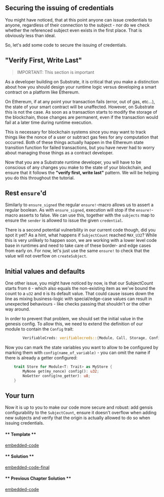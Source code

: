 ## Securing the issuing of credentials

You might have noticed, that at this point anyone can issue credentials to anyone, regardless of their connection to the subject - nor do we check whether the referenced subject even exists in the first place. That is obviously less than ideal.

So, let's add some code to secure the issuing of credentials.

## "Verify First, Write Last"

> IMPORTANT: This section is important

As a developer building on Substrate, it is critical that you make a distinction about how you should design your runtime logic versus developing a smart contract on a platform like Ethereum.

On Ethereum, if at any point your transaction fails (error, out of gas, etc...), the state of your smart contract will be unaffected. However, on Substrate this is not the case. As soon as a transaction starts to modify the storage of the blockchain, those changes are permanent, even if the transaction would fail at a later time during runtime execution.

This is necessary for blockchain systems since you may want to track things like the nonce of a user or subtract gas fees for any computation that occurred. Both of these things actually happen in the Ethereum state transition function for failed transactions, but you have never had to worry about managing those things as a contract developer.

Now that you are a Substrate runtime developer, you will have to be conscious of any changes you make to the state of your blockchain, and ensure that it follows the **"verify first, write last"** pattern. We will be helping you do this throughout the tutorial.


## Rest `ensure`'d

Similarly to `ensure_signed` the regular `ensure!`-macro allows us to assert a regular boolean. As with `ensure_signed`, execution will stop if the `ensure!`-macro asserts to false. We can use this, together with the `subjects` map to ensure the `sender` is allowed to issue the given `credential`. 

There is a second potential vulnerbility in our current code though, did you spot it yet? As a hint, what happens if `SubjectCount` reached `MAX_U32`? While this is very unlikely to happen soon, we are working with a lower level code base in runtimes and need to take care of these border- and edge cases from early on. For now, let's just use the same `ensure!` to check that the value will not overflow on `createSubject`.

## Initial values and defaults

One other issue, you might have noticed by now, is that our SubjectCount starts from `0` - which also equals the non-existing item as we've bound the count to a `u32` and `0` is its default value. That could cause issues down the line as mixing business-logic with special/edge-case values can result in unexpected behaviours - like checks passing that shouldn't or the other way around.

In order to prevent that problem, we should set the initial value in the genesis config. To allow this, we need to extend the definition of our module to contain the `Config` trait:

```rust
		VerifiableCreds: verifiablecreds::{Module, Call, Storage, Config<T>},
```

Now you can mark the state variables you want to allow to be configured by marking them with `config(name_of_variable)` - you can omit the name if there is already a getter configured:

```rust 
    trait Store for Module<T: Trait> as MyStore {
        MyNone get(my_nonce) config(): u32;
        NoGetter config(no_getter): u8;
    }
```

## Your turn

Now it is up to you to make our code more secure and robust: add gensis configurability to the `SubjectCount`, ensure it doesn't overflow when adding new subjects and verify that the origin is actually allowed to do so when issuing credentials.


<!-- tabs:start -->

#### ** Template **

[embedded-code](../assets/1.7-template.rs ':include :type=code embed-template')

#### ** Solution **

[embedded-code-final](../assets/1.7-finished-code.rs ':include :type=code embed-final')

#### ** Previous Chapter Solution **

[embedded-code](../assets/1.6-finished-code.rs ':include :type=code embed-previous')

<!-- tabs:end -->
